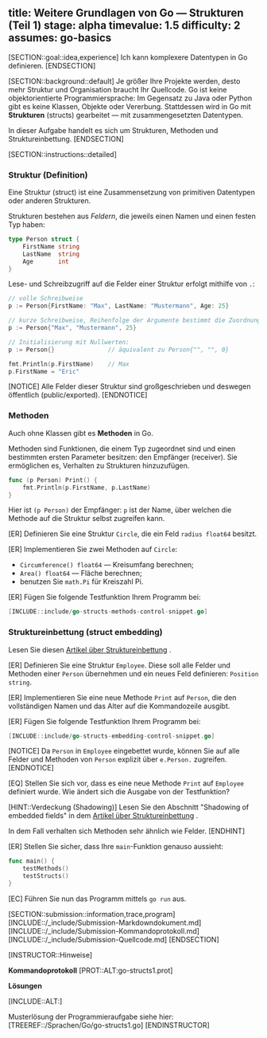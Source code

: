 title: Weitere Grundlagen von Go — Strukturen (Teil 1)
stage: alpha
timevalue: 1.5
difficulty: 2
assumes: go-basics
---

[SECTION::goal::idea,experience]
Ich kann komplexere Datentypen in Go definieren.
[ENDSECTION]

[SECTION::background::default]
Je größer Ihre Projekte werden, desto mehr Struktur und Organisation braucht
Ihr Quellcode.
Go ist keine objektorientierte Programmiersprache: Im Gegensatz zu Java oder Python
gibt es keine Klassen, Objekte oder Vererbung.
Stattdessen wird in Go mit __Strukturen__ (structs) gearbeitet —
mit zusammengesetzten Datentypen.

In dieser Aufgabe handelt es sich um Strukturen, Methoden und Struktureinbettung.
[ENDSECTION]


[SECTION::instructions::detailed]

### Struktur (Definition)

Eine Struktur (struct) ist eine Zusammensetzung von primitiven Datentypen oder
anderen Strukturen.

Strukturen bestehen aus _Feldern_, die jeweils einen Namen und einen festen Typ haben:

```go
type Person struct {
    FirstName string
    LastName  string
    Age       int
}
```

Lese- und Schreibzugriff auf die Felder einer Struktur erfolgt mithilfe von `.`:

```go
// volle Schreibweise
p := Person{FirstName: "Max", LastName: "Mustermann", Age: 25}

// kurze Schreibweise, Reihenfolge der Argumente bestimmt die Zuordnung
p := Person{"Max", "Mustermann", 25}

// Initialisierung mit Nullwerten: 
p := Person{}               // äquivalent zu Person{"", "", 0}

fmt.Println(p.FirstName)    // Max
p.FirstName = "Eric"
```

[NOTICE]
Alle Felder dieser Struktur sind großgeschrieben und deswegen öffentlich
(public/exported).
[ENDNOTICE]


### Methoden

Auch ohne Klassen gibt es **Methoden** in Go.

Methoden sind Funktionen, die einem Typ zugeordnet sind und einen bestimmten
ersten Parameter besitzen: den Empfänger (receiver).
Sie ermöglichen es, Verhalten zu Strukturen hinzuzufügen.

```go
func (p Person) Print() {
    fmt.Println(p.FirstName, p.LastName)
}
```

Hier ist `(p Person)` der Empfänger: `p` ist der Name, über welchen die Methode
auf die Struktur selbst zugreifen kann.

[ER] Definieren Sie eine Struktur `Circle`, die ein Feld `radius float64` besitzt.

[ER] Implementieren Sie zwei Methoden auf `Circle`:

- `Circumference() float64` — Kreisumfang berechnen;
- `Area() float64` — Fläche berechnen;
- benutzen Sie `math.Pi` für Kreiszahl Pi.

[ER] Fügen Sie folgende Testfunktion Ihrem Programm bei:

```go
[INCLUDE::include/go-structs-methods-control-snippet.go]
```

<!-- time estimate: 20 min -->


### Struktureinbettung (struct embedding)

Lesen Sie diesen
[Artikel über Struktureinbettung](https://eli.thegreenplace.net/2020/embedding-in-go-part-1-structs-in-structs/)
.

[ER] Definieren Sie eine Struktur `Employee`.
Diese soll alle Felder und Methoden einer `Person` übernehmen und ein neues
Feld definieren: `Position string`.

[ER] Implementieren Sie eine neue Methode `Print` auf `Person`, die den
vollständigen Namen und das Alter auf die Kommandozeile ausgibt.

[ER] Fügen Sie folgende Testfunktion Ihrem Programm bei:

```go
[INCLUDE::include/go-structs-embedding-control-snippet.go]
```

[NOTICE]
Da `Person` in `Employee` eingebettet wurde, können Sie auf alle Felder und
Methoden von `Person` explizit über `e.Person.` zugreifen.
[ENDNOTICE]

[EQ] Stellen Sie sich vor, dass es eine neue Methode `Print` auf `Employee`
definiert wurde.
Wie ändert sich die Ausgabe von der Testfunktion?

[HINT::Verdeckung (Shadowing)]
Lesen Sie den Abschnitt "Shadowing of embedded fields" in dem
[Artikel über Struktureinbettung](https://eli.thegreenplace.net/2020/embedding-in-go-part-1-structs-in-structs/)
.

In dem Fall verhalten sich Methoden sehr ähnlich wie Felder.
[ENDHINT]


[ER] Stellen Sie sicher, dass Ihre `main`-Funktion genauso aussieht:

```go
func main() {
    testMethods()
    testStructs()
}
```

[EC] Führen Sie nun das Programm mittels `go run` aus.

<!-- time estimate: 20 min -->


[SECTION::submission::information,trace,program]
[INCLUDE::/_include/Submission-Markdowndokument.md]
[INCLUDE::/_include/Submission-Kommandoprotokoll.md]
[INCLUDE::/_include/Submission-Quellcode.md]
[ENDSECTION]

[INSTRUCTOR::Hinweise]

**Kommandoprotokoll**
[PROT::ALT:go-structs1.prot]

**Lösungen**

[INCLUDE::ALT:]

Musterlösung der Programmieraufgabe siehe hier: [TREEREF::/Sprachen/Go/go-structs1.go]
[ENDINSTRUCTOR]
